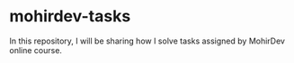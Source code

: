 # mohirdev-tasks

In this repository, I will be sharing how I solve tasks assigned by MohirDev online course.
